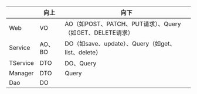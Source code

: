 |          | 向上   | 向下                                                     |
| -------- | ------ | -------------------------------------------------------- |
| Web      | VO     | AO（如POST、PATCH、PUT请求）、Query（如GET、DELETE请求） |
| Service  | AO、BO | DO（如save、update）、Query（如get、list、delete）       |
| TService | DTO    | DO、Query                                                |
| Manager  | DTO    | Query                                                    |
| Dao      | DO     |                                                          |

